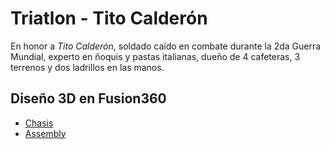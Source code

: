 # Triatlon - Tito Calderón
 En honor a *Tito Calderón*, soldado caído en combate durante la 2da Guerra Mundial, experto en ñoquis y pastas italianas, dueño de 4 cafeteras, 3 terrenos y dos ladrillos en las manos.

## Diseño 3D en Fusion360 
- [Chasis](https://a360.co/44WRY3d)
- [Assembly](https://a360.co/4khCTOs) 